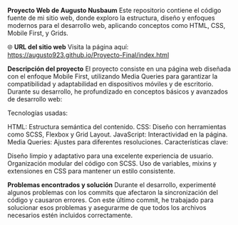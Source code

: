 **Proyecto Web de Augusto Nusbaum**
Este repositorio contiene el código fuente de mi sitio web, donde exploro la estructura, diseño y enfoques modernos para el desarrollo web, aplicando conceptos como HTML, CSS, Mobile First, y Grids.

🌐 **URL del sitio web**
Visita la página aquí: https://augusto923.github.io/Proyecto-Final/index.html

**Descripción del proyecto**
El proyecto consiste en una página web diseñada con el enfoque Mobile First, utilizando Media Queries para garantizar la compatibilidad y adaptabilidad en dispositivos móviles y de escritorio. Durante su desarrollo, he profundizado en conceptos básicos y avanzados de desarrollo web:

Tecnologías usadas:

HTML: Estructura semántica del contenido.
CSS: Diseño con herramientas como SCSS, Flexbox y Grid Layout.
JavaScript: Interactividad en la página.
Media Queries: Ajustes para diferentes resoluciones.
Características clave:

Diseño limpio y adaptativo para una excelente experiencia de usuario.
Organización modular del código con SCSS.
Uso de variables, mixins y extensiones en CSS para mantener un estilo consistente.

**Problemas encontrados y solución**
Durante el desarrollo, experimenté algunos problemas con los commits que afectaron la sincronización del código y causaron errores. Con este último commit, he trabajado para solucionar esos problemas y asegurarme de que todos los archivos necesarios estén incluidos correctamente.

